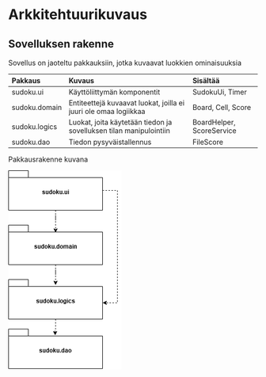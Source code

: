 # Arkkitehtuurikuvaus

## Sovelluksen rakenne

Sovellus on jaoteltu pakkauksiin, jotka kuvaavat luokkien ominaisuuksia

|Pakkaus|Kuvaus|Sisältää|
|:------|:-----|:-------|
|sudoku.ui|Käyttöliittymän komponentit|SudokuUi, Timer|
|sudoku.domain|Entiteettejä kuvaavat luokat, joilla ei juuri ole omaa logiikkaa|Board, Cell, Score|
|sudoku.logics|Luokat, joita käytetään tiedon ja sovelluksen tilan manipulointiin|BoardHelper, ScoreService|
|sudoku.dao|Tiedon pysyväistallennus|FileScore|


Pakkausrakenne kuvana

![Pakkausrakenne](https://github.com/hoffrenm/ot-harjoitustyo/blob/master/dokumentointi/pictures/package.png)
